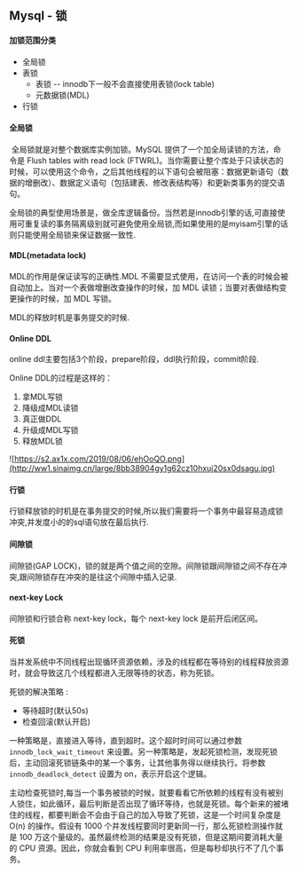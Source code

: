 ## Mysql - 锁

#### 加锁范围分类

+ 全局锁
+ 表锁
  + 表锁 -- innodb下一般不会直接使用表锁(lock table)
  + 元数据锁(MDL)
+ 行锁

#### 全局锁

​	全局锁就是对整个数据库实例加锁。MySQL 提供了一个加全局读锁的方法，命令是 Flush tables with read lock (FTWRL)。当你需要让整个库处于只读状态的时候，可以使用这个命令，之后其他线程的以下语句会被阻塞：数据更新语句（数据的增删改）、数据定义语句（包括建表、修改表结构等）和更新类事务的提交语句。

全局锁的典型使用场景是，做全库逻辑备份。当然若是innodb引擎的话,可直接使用可重复读的事务隔离级别就可避免使用全局锁,而如果使用的是myisam引擎的话则只能使用全局锁来保证数据一致性.

#### MDL(metadata lock)

MDL的作用是保证读写的正确性.MDL 不需要显式使用，在访问一个表的时候会被自动加上。当对一个表做增删改查操作的时候，加 MDL 读锁；当要对表做结构变更操作的时候，加 MDL 写锁。

MDL的释放时机是事务提交的时候.

#### Online DDL

online ddl主要包括3个阶段，prepare阶段，ddl执行阶段，commit阶段.

Online DDL的过程是这样的：
1. 拿MDL写锁
2. 降级成MDL读锁
3. 真正做DDL
4. 升级成MDL写锁
5. 释放MDL锁

![https://s2.ax1x.com/2019/08/06/ehOoQO.png](http://ww1.sinaimg.cn/large/8bb38904gy1g62cz10hxuj20sx0dsagu.jpg)

#### 行锁

​	行锁释放锁的时机是在事务提交的时候,所以我们需要将一个事务中最容易造成锁冲突,并发度小的的sql语句放在最后执行.

#### 间隙锁

间隙锁(GAP LOCK)，锁的就是两个值之间的空隙。间隙锁跟间隙锁之间不存在冲突,跟间隙锁存在冲突的是往这个间隙中插入记录.

#### next-key Lock

间隙锁和行锁合称 next-key lock，每个 next-key lock 是前开后闭区间。

#### 死锁

当并发系统中不同线程出现循环资源依赖，涉及的线程都在等待别的线程释放资源时，就会导致这几个线程都进入无限等待的状态，称为死锁。

死锁的解决策略 :

+ 等待超时(默认50s)
+ 检查回滚(默认开启)

一种策略是，直接进入等待，直到超时。这个超时时间可以通过参数 `innodb_lock_wait_timeout` 来设置。另一种策略是，发起死锁检测，发现死锁后，主动回滚死锁链条中的某一个事务，让其他事务得以继续执行。将参数` innodb_deadlock_detect` 设置为 on，表示开启这个逻辑。

主动检查死锁时,每当一个事务被锁的时候，就要看看它所依赖的线程有没有被别人锁住，如此循环，最后判断是否出现了循环等待，也就是死锁。每个新来的被堵住的线程，都要判断会不会由于自己的加入导致了死锁，这是一个时间复杂度是 O(n) 的操作。假设有 1000 个并发线程要同时更新同一行，那么死锁检测操作就是 100 万这个量级的。虽然最终检测的结果是没有死锁，但是这期间要消耗大量的 CPU 资源。因此，你就会看到 CPU 利用率很高，但是每秒却执行不了几个事务。